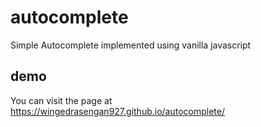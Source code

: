 # autocomplete
Simple Autocomplete implemented using vanilla javascript

## demo
You can visit the page at https://wingedrasengan927.github.io/autocomplete/
